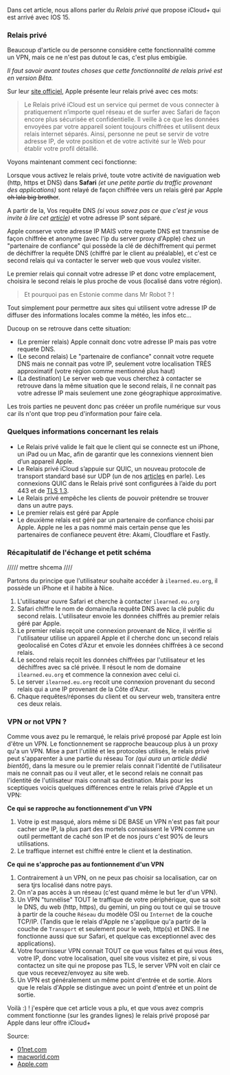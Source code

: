 Dans cet article, nous allons parler du *Relais privé* que propose  iCloud+ qui est arrivé avec IOS 15.

### Relais privé 
Beaucoup d'article ou de personne considère cette fonctionnalité comme un VPN, mais ce ne n'est pas dutout le cas, c'est plus embigüe.

*Il faut savoir avant toutes choses que cette fonctionnalité de relais privé est en version Bêta.*

Sur leur [site officiel](https://www.apple.com/ios/ios-15/), Apple présente leur relais privé avec ces mots:

> Le Relais privé iCloud est un service qui permet de vous connecter à pratiquement n’importe quel réseau et de surfer avec Safari de façon encore plus sécurisée et confidentielle. Il veille à ce que les données envoyées par votre appareil soient toujours chiffrées et utilisent deux relais internet séparés. Ainsi, personne ne peut se servir de votre adresse IP, de votre position et de votre activité sur le Web pour établir votre profil détaillé.

Voyons maintenant comment ceci fonctionne: 

Lorsque vous activez le relais privé, toute votre activité de naviguation web (http, https et DNS) dans **Safari** *(et une petite partie du traffic provenant des applications)* sont relayé de façon chiffrée vers un relais géré par Apple  ~~oh lala big brother~~.

A partir de la, Vos requête DNS *(si vous savez pas ce que c'est je vous invite à lire cet [article](https://ilearned.eu.org/les-bases-du-dns.html))*
et votre adresse IP sont séparé.

Apple conserve votre adresse IP MAIS votre requete DNS est transmise de façon chiffrée et anonyme (avec l'ip du server proxy d'Apple) chez un "partenaire de confiance" qui possède la clé de déchiffrement qui permet de déchiffrer la requête DNS (chiffré par le client au préalable), et c'est ce second relais qui va contacter le server web que vous voulez visiter.

Le premier relais qui connait votre adresse IP et donc votre emplacement, choisira le second relais le plus proche de vous (localisé dans votre région).
> Et pourquoi pas en Estonie comme dans Mr Robot ? ! 

Tout simplement pour permettre aux sites qui utilisent votre adresse IP de diffuser des informations locales comme la météo, les infos etc...

Ducoup on se retrouve dans cette situation:

- (Le premier relais) Apple connait donc votre adresse IP mais pas votre requete DNS.
- (Le second relais) Le "partenaire de confiance" connait votre requete DNS mais ne connait pas votre IP, seulement votre localisation TRÈS approximatif (votre région comme mentionné plus haut)
- (La destination) Le server web que vous cherchez à contacter se retrouve dans la même situation que le second relais, il ne connait pas votre adresse IP mais seulement une zone géographique approximative.
   
Les trois parties ne peuvent donc pas crééer un profile numérique sur vous car ils n'ont que trop peu d'information pour faire cela.

### Quelques informations concernant les relais
- Le Relais privé valide le fait que le client qui se connecte est un iPhone, un iPad ou un Mac, afin de garantir que les connexions viennent bien d’un appareil Apple.
- Le Relais privé iCloud s’appuie sur QUIC, un nouveau protocole de transport standard basé sur UDP  (un de nos [articles](https://ilearned.eu.org/http3.html) en parle). Les connexions QUIC dans le Relais privé sont configurées à l’aide du port 443 et de [TLS 1.3](https://ilearned.eu.org/tls.html). 
- Le Relais privé empêche les clients de pouvoir prétendre se trouver dans un autre pays.
- Le premier relais est géré par Apple
- Le deuxième relais est géré par un partenaire de confiance choisi par Apple. Apple ne les a pas nommé mais certain pense que les partenaires de confianece peuvent être: Akami, Cloudflare et Fastly. 

### Récapitulatif de l'échange et petit schéma
///// mettre shcema ////

Partons du principe que l'utilisateur souhaite accéder à `ilearned.eu.org`, il possède un iPhone et il habite à Nice.

1. L'utilisateur ouvre Safari et cherche à contacter `ilearned.eu.org`
2. Safari chiffre le nom de domaine/la requête DNS avec la clé public du second relais. L'utilisateur envoie les données chiffrés au premier relais géré par Apple.
3. Le premier relais reçoit une connexion provenant de Nice, il vérifie si l'utilisateur utilise un appareil Apple et il cherche donc un second relais geolocalisé en Cotes d'Azur et envoie les données chiffrées à ce second relais.
4. Le second relais reçoit les données chiffrées par l'utilisateur et les déchiffres avec sa clé privée. Il résout le nom de domaine `ilearned.eu.org` et commence la connexion avec celui ci.
5. Le server `ilearned.eu.org` recoit une connexion provenant du second relais qui a une IP provenant de la Côte d'Azur.
6. Chaque requêtes/réponses du client et ou serveur web, transitera entre ces deux relais.

### VPN or not VPN ?
Comme vous avez pu le remarqué, le relais privé proposé par Apple est loin d'être un VPN.
Le fonctionnement se rapproche beaucoup plus à un proxy qu'a un VPN.
Mise a part l'utilité et les protocoles utilisés, le relais privé peut s'apparenter à une partie du réseau Tor *(qui aura un article dédié bientôt*), dans la mesure ou le premier relais connait l'identité de l'utilisateur mais ne connait pas ou il veut aller, et le second relais ne connait pas l'identité de l'utilisateur mais connait sa destination.
Mais pour les sceptiques voicis quelques différences entre le relais privé d'Apple et un VPN:

**Ce qui se rapproche au fonctionnement d'un VPN**

1. Votre ip est masqué, alors même si DE BASE un VPN n'est pas fait pour cacher une IP, la plus part des mortels connaissent le VPN comme un outil permettant de caché son IP et de nos jours c'est 90% de leurs utilisations.
2. Le traffique internet est chiffré entre le client et la destination.

**Ce qui ne s'approche pas au fontionnement d'un VPN**

1. Contrairement à un VPN, on ne peux pas choisir sa localisation, car on sera tjrs localisé dans notre pays.
2. On n'a pas accès à un réseau (c'est quand même le but 1er d'un VPN).
3. Un VPN "tunnélise" TOUT le traffique de votre périphérique, que sa soit le DNS, du web (http, https), du gemini, un ping ou tout ce qui se trouve à partir de la couche `Réseau` du modèle OSI ou `Internet` de la couche TCP/IP. (Tandis que le relais d'Apple ne s'applique qu'a partir de la couche de `Transport` et seulement pour le web, http(s) et DNS. Il ne fonctionne aussi que sur Safari, et quelque cas exceptionnel avec des applications).
4. Votre fournisseur VPN connait TOUT ce que vous faites et qui vous êtes, votre IP, donc votre localisation, quel site vous visitez et pire, si vous contactez un site qui ne propose pas TLS, le server VPN voit en clair ce que vous recevez/envoyez au site web.
5. Un VPN est généralement un même point d'entrée et de sortie. Alors que le relais d'Apple se distingue avec un point d'entrée et un point de sortie.

Voilà :) ! j'espère que cet article vous a plu, et que vous avez compris comment fonctionne (sur les grandes lignes) le relais privé proposé par Apple dans leur offre iCloud+ 

Source:
- [01net.com](https://www.01net.com/actualites/apple-private-relay-n-est-pas-un-vpn-mais-un-moyen-de-semer-ceux-qui-nous-espionnent-en-ligne-2044423.html)
- [macworld.com](https://www.macworld.com/article/348965/icloud-plus-private-relay-safari-vpn-ip-address-encryption-privacy.html)
- [Apple.com](https://developer.apple.com/fr/support/prepare-your-network-for-icloud-private-relay/)
